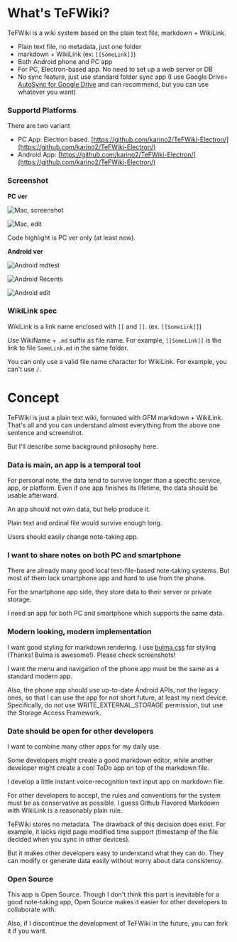 # What's TeFWiki?

TeFWiki is a wiki system based on the plain text file, markdown + WikiLink.

- Plain text file, no metadata, just one folder
- markdown + WikiLink (ex: `[[SomeLink]]`)
- Both Android phone and PC app
 - For PC, Electron-based app. No need to set up a web server or DB
- No sync feature, just use standard folder sync app (I use Google Drive+ [AutoSync for Google Drive](https://play.google.com/store/apps/details?id=com.ttxapps.drivesync&hl=en&gl=US) and can recommend, but you can use whatever you want)

### Supportd Platforms

There are two variant

- PC App: Electron based. [https://github.com/karino2/TeFWiki-Electron/](https://github.com/karino2/TeFWiki-Electron/)
- Android App: [https://github.com/karino2/TeFWiki-Electron/](https://github.com/karino2/TeFWiki-Electron/)

### Screenshot

**PC ver**

![Mac, screenshot](https://karino2.github.io/assets/images/2021-04/TeFWiki_screenshot_mac.png)

![Mac, edit](https://karino2.github.io/assets/images/2021-04/TeFWiki_screenshot_edit_mac.png)

Code highlight is PC ver only (at least now).

**Android ver**

![Android mdtest](https://karino2.github.io/assets/images/2021-04/TeFWiki_screenshot_mdtest.png)

![Android Recents](https://karino2.github.io/assets/images/2021-04/TeFWiki_screenshot_recents.png)

![Android edit](https://karino2.github.io/assets/images/2021-04/TeFWiki_screenshot_edit.png)

### WikiLink spec

WikiLink is a link name enclosed with `[[` and `]]`. (ex. `[[SomeLink]]`)

Use WikiName + `.md` suffix as file name.
For example, `[[SomeLink]]` is the link to file `SomeLink.md` in the same folder.

You can only use a valid file name character for WikiLink.
For example, you can't use `/`.

# Concept

TeFWiki is just a plain text wiki, formated with GFM markdown + WikiLink.
That's all and you can understand almost everything from the above one sentence and screenshot.

But I'll describe some background philosophy here.

### Data is main, an app is a temporal tool

For personal note, the data tend to survive longer than a specific service, app, or platform.
Even if one app finishes its lifetime, the data should be usable afterward.

An app should not own data, but help produce it.

Plain text and ordinal file would survive enough long.

Users should easily change note-taking app.

### I want to share notes on both PC and smartphone

There are already many good local text-file-based note-taking systems.
But most of them lack smartphone app and hard to use from the phone.

For the smartphone app side, they store data to their server or private storage.

I need an app for both PC and smartphone which supports the same data.

### Modern looking, modern implementation

I want good styling for markdown rendering. I use [bulma.css](https://bulma.io) for styling (Thanks! Bulma is awesome!).
Please check screenshots!

I want the menu and navigation of the phone app must be the same as a standard modern app.

Also, the phone app should use up-to-date Android APIs, not the legacy ones, so that I can use the app for not short future, at least my next device.
Specifically, do not use WRITE_EXTERNAL_STORAGE permission, but use the Storage Access Framework.

### Date should be open for other developers

I want to combine many other apps for my daily use.

Some developers might create a good markdown editor, while another developer might create a cool ToDo app on top of the markdown file.

I develop a little instant voice-recognition text input app on markdown file.

For other developers to accept, the rules and conventions for the system must be as conservative as possible.
I guess Github Flavored Markdown with WikiLink is a reasonably plain rule.

TeFWiki stores no metadata.
The drawback of this decision does exist.
For example, it lacks rigid page modified time support (timestamp of the file decided when you sync in other devices).

But it makes other developers easy to understand what they can do.
They can modify or generate data easily without worry about data consistency.

### Open Source

This app is Open Source.
Though I don't think this part is inevitable for a good note-taking app,  Open Source makes it easier for other developers to collaborate with.

Also, if I discontinue the development of TeFWiki in the future, you can fork it if you want. 
